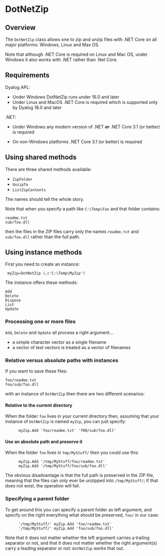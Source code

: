 # DotNetZip


## Overview

The `DotNetZip` class allows one to zip and unzip files with .NET Core on all major platforms: Windows, Linux and Max OS.

Note that although .NET Core is required on Linux and Mac OS, under Windows it also works with .NET rather than .Net Core.


## Requirements

Dyalog APL: 

* Under Windows DotNetZip runs under 16.0 and later
* Under Linux and MacOS .NET Core is required which is supported only by Dyalog 18.0 and later

.NET: 

* Under Windows any modern version of .NET **_or_** .NET Core 3.1 (or better) is required

* On non-Windows platforms .NET Core 3.1 (or better) is required


## Using shared methods

There are three shared methods available:

* `ZipFolder` 
* `UnzipTo`
* `ListZipContents`

The names should tell the whole story.

Note that when you specify a path like `C:\Temp\Foo` and that folder contains:

```
readme.txt
sub/foo.dll
```

then the files in the ZIP files carry only the names `readme.txt` and `sub/foo.dll` rather than the full path.


## Using instance methods

First you need to create an instance:

```
 myZip←DotNetZip (,⊂'C:\Temp\MyZip')
```

The instance offers these methods:

```
Add             
Delete          
Dispose         
List            
Update          
```


### Processing one or more files

`Add`, `Delete` and `Update` all process a right argument...

* a simple character vector as a single filename 
* a vector of text vectors is treated as a vector of filenames


### Relative versus absolute paths with instances

If you want to save these files:

```
foo/readme.txt
foo/sub/foo.dll
```

with an instance of `DotNetZip` then there are two different scenarios:

#### Relative to the current directory

When the folder `foo` lives in your current directory then, assuming that your instance of `DotNetZip` is named `myZip`, you can just specify:

```
      myZip.Add 'foo/readme.txt' 'f00/sub/foo.dll'
```

#### Use an absolute path and preserve it

When the folder `foo` lives in `tmp/MyStuff/` then you could use this:

```
      myZip.Add '/tmp/MyStuff/foo/readme.txt' 
      myZip.Add '/tmp/MyStuff/foo/sub/foo.dll'
```

The obvious disadvantage is that the full path is preserved in the ZIP file, meaning that the files can only ever be unzipped into `/tmp/MyStuff/`; if that does not exist, the operation will fail.    


### Specifying a parent folder

To get around this you can specify a parent folder as left argument, and specify on the right everything what should be preserved, `foo/` in our case:

```
      '/tmp/MyStuff/' myZip.Add 'foo/readme.txt' 
      '/tmp/MyStuff/' myZip.Add 'foo/sub/foo.dll'
```

Note that it does not matter whether the left argument carries a trailing separator or not, and that it does not matter whether the right argument(s) carry a leading separator or not: `DotNetZip` works that out.
